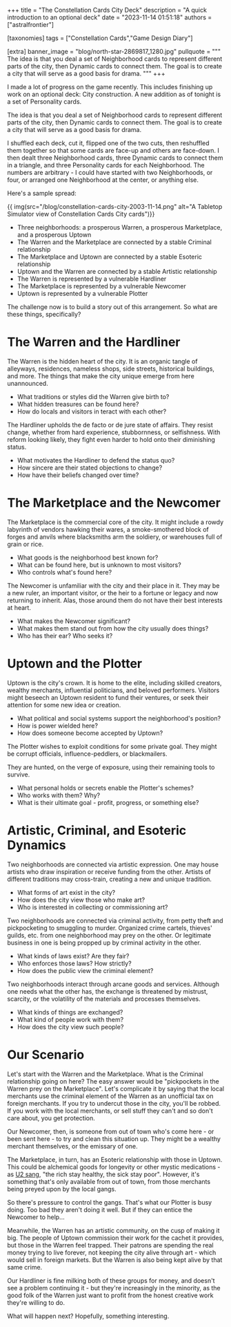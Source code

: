 +++
title = "The Constellation Cards City Deck"
description = "A quick introduction to an optional deck"
date = "2023-11-14 01:51:18"
authors = ["astralfrontier"]

[taxonomies]
tags = ["Constellation Cards","Game Design Diary"]

[extra]
banner_image = "blog/north-star-2869817_1280.jpg"
pullquote = """
The idea is that you deal a set of Neighborhood cards to represent different parts of the city, then Dynamic cards to connect them. The goal is to create a city that will serve as a good basis for drama.
"""
+++

I made a lot of progress on the game recently. This includes finishing up work on an optional deck:
City construction.
A new addition as of tonight is a set of Personality cards.

The idea is that you deal a set of Neighborhood cards to represent different parts of the city,
then Dynamic cards to connect them.
The goal is to create a city that will serve as a good basis for drama.

<!-- more -->

I shuffled each deck, cut it, flipped one of the two cuts, then reshuffled them together so that some cards are face-up and others are face-down.
I then dealt three Neighborhood cards, three Dynamic cards to connect them in a triangle, and three Personality cards for each Neighborhood.
The numbers are arbitrary - I could have started with two Neighborhoods, or four, or arranged one Neighborhood at the center, or anything else.

Here's a sample spread:

{{ img(src="/blog/constellation-cards-city-2003-11-14.png" alt="A Tabletop Simulator view of Constellation Cards City cards")}}

- Three neighborhoods: a prosperous Warren, a prosperous Marketplace, and a prosperous Uptown
- The Warren and the Marketplace are connected by a stable Criminal relationship
- The Marketplace and Uptown are connected by a stable Esoteric relationship
- Uptown and the Warren are connected by a stable Artistic relationship
- The Warren is represented by a vulnerable Hardliner
- The Marketplace is represented by a vulnerable Newcomer
- Uptown is represented by a vulnerable Plotter

The challenge now is to build a story out of this arrangement. So what are these things, specifically?

# The Warren and the Hardliner

The Warren is the hidden heart of the city. It is an organic tangle of alleyways, residences, nameless shops, side streets, historical buildings, and more.
The things that make the city unique emerge from here unannounced.

- What traditions or styles did the Warren give birth to?
- What hidden treasures can be found here?
- How do locals and visitors in teract with each other?

The Hardliner upholds the de facto or de jure state of affairs.
They resist change, whether from hard experience, stubbornness, or selfishness.
With reform looking likely, they fight even harder to hold onto their diminishing status.

- What motivates the Hardliner to defend the status quo?
- How sincere are their stated objections to change?
- How have their beliefs changed over time?

# The Marketplace and the Newcomer

The Marketplace is the commercial core of the city.
It might include a rowdy labyrinth of vendors hawking their wares,
a smoke-smothered block of forges and anvils where blacksmiths arm the soldiery, or warehouses full of grain or rice.

- What goods is the neighborhood best known for?
- What can be found here, but is unknown to most visitors?
- Who controls what's found here?

The Newcomer is unfamiliar with the city and their place in it.
They may be a new ruler, an important visitor, or the heir to a fortune or legacy and now returning to inherit.
Alas, those around them do not have their best interests at heart.

- What makes the Newcomer significant?
- What makes them stand out from how the city usually does things?
- Who has their ear? Who seeks it?

# Uptown and the Plotter

Uptown is the city's crown. It is home to the elite, including skilled creators,
wealthy merchants, influential politicians, and beloved performers.
Visitors might beseech an Uptown resident to fund their ventures,
or seek their attention for some new idea or creation.

- What political and social systems support the neighborhood's position?
- How is power wielded here?
- How does someone become accepted by Uptown?

The Plotter wishes to exploit conditions for some private goal. They might be corrupt officials, influence-peddlers, or blackmailers.

They are hunted, on the verge of exposure, using their remaining tools to survive.
- What personal holds or secrets enable the Plotter's schemes?
- Who works with them? Why?
- What is their ultimate goal - profit, progress, or something else?

# Artistic, Criminal, and Esoteric Dynamics

Two neighborhoods are connected via artistic expression. One may house artists who draw inspiration or receive funding from the other.
Artists of different traditions may cross-train, creating a new and unique tradition.

- What forms of art exist in the city?
- How does the city view those who make art?
- Who is interested in collecting or commissioning art?

Two neighborhoods are connected via criminal activity, from petty theft and pickpocketing to smuggling to murder.
Organized crime cartels, thieves' guilds, etc. from one neighborhood may prey on the other.
Or legitimate business in one is being propped up by criminal activity in the other.

- What kinds of laws exist? Are they fair?
- Who enforces those laws? How strictly?
- How does the public view the criminal element?

Two neighborhoods interact through arcane goods and services.
Although one needs what the other has, the exchange is threatened by mistrust, scarcity,
or the volatility of the materials and processes themselves.

- What kinds of things are exchanged?
- What kind of people work with them?
- How does the city view such people?

# Our Scenario

Let's start with the Warren and the Marketplace.
What is the Criminal relationship going on here?
The easy answer would be "pickpockets in the Warren prey on the Marketplace".
Let's complicate it by saying that the local merchants use the criminal element of the Warren
as an unofficial tax on foreign merchants.
If you try to undercut those in the city, you'll be robbed.
If you work with the local merchants, or sell stuff they can't and so don't care about,
you get protection.

Our Newcomer, then, is someone from out of town who's come here - or been sent here -
to try and clean this situation up.
They might be a wealthy merchant themselves, or the emissary of one.

The Marketplace, in turn, has an Esoteric relationship with those in Uptown.
This could be alchemical goods for longevity or other mystic medications -
as [U2 sang](https://www.youtube.com/watch?v=TIrxVyZKuSg), "the rich stay healthy, the sick stay poor".
However, it's something that's only available from out of town, from those merchants
being preyed upon by the local gangs.

So there's pressure to control the gangs.
That's what our Plotter is busy doing.
Too bad they aren't doing it well.
But if they can entice the Newcomer to help...

Meanwhile, the Warren has an artistic community, on the cusp of making it big.
The people of Uptown commission their work for the cachet it provides,
but those in the Warren feel trapped.
Their patrons are spending the real money trying to live forever,
not keeping the city alive through art - which would sell in foreign markets.
But the Warren is also being kept alive by that same crime.

Our Hardliner is fine milking both of these groups for money,
and doesn't see a problem continuing it - but they're increasingly in the minority,
as the good folk of the Warren just want to profit from the honest creative work they're willing to do.

What will happen next?
Hopefully, something interesting.